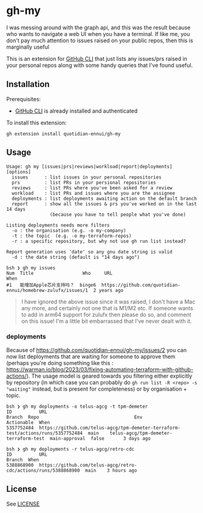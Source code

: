 # gh-my

I was messing around with the graph api, and this was the result because who wants to navigate a web UI when you have a terminal. If like me, you don't pay much attention to issues raised on your public repos, then this is marginally useful

This is an extension for [GitHub CLI](https://cli.github.com/) that just lists any issues/prs raised in your personal repos along with some handy queries that I've found useful.

## Installation

Prerequisites:
 * [GitHub CLI](https://cli.github.com/) is already installed and authenticated

To install this extension:

```
gh extension install quotidian-ennui/gh-my
```

## Usage

```
Usage: gh my [issues|prs|reviews|workload|report|deployments] [options]
  issues      : list issues in your personal repositories
  prs         : list PRs in your persional repositories
  reviews     : list PRs where you've been asked for a review
  workload    : list PRs and issues where you are the assignee
  deployments : list deployments awaiting action on the default branch
  report      : show all the issues & prs you've worked on in the last 14 days
                (because you have to tell people what you've done)

Listing deployments needs more filters
  -o : the organisation (e.g. -o my-company)
  -t : the topic  (e.g. -o my-terraform-repos)
  -r : a specific repository, but why not use gh run list instead?

Report generation uses 'date' so any gnu date string is valid
  -d : the date string (default is "14 days ago")

```

```
bsh ❯ gh my issues
Num  Title                  Who     URL                                                          When
#1   能增加Apple芯片支持吗？  binge6  https://github.com/quotidian-ennui/homebrew-zulufx/issues/1  2 years ago
```

> I have ignored the above issue since it was raised, I don't have a Mac any more, and certainly not one that is M1/M2 etc. If someone wants to add in arm64 support for zulufx then please do so, and comment on this issue! I'm a little bit embarrassed that I've never dealt with it.

### deployments

Because of https://github.com/quotidian-ennui/gh-my/issues/2 you can now list deployments that are waiting for someone to approve them (perhaps you're doing something like this : https://warman.io/blog/2023/03/fixing-automating-terraform-with-github-actions/). The usage model is geared towards you filtering either explicitly by repository (in which case you can probably do `gh run list -R <repo> -s "waiting"` instead, but is present for completeness) or by organisation + topic.

```
bsh ❯ gh my deployments -o telus-agcg -t tpm-demeter
ID          URL                                                                               Branch  Repo                                   Env            Actionable  When
5357752484  https://github.com/telus-agcg/tpm-demeter-terraform-test/actions/runs/5357752484  main    telus-agcg/tpm-demeter-terraform-test  main-approval  false       3 days ago

bsh ❯ gh my deployments -r telus-agcg/retro-cdc
ID          URL                                                              Branch  When
5388868900  https://github.com/telus-agcg/retro-cdc/actions/runs/5388868900  main    3 hours ago
```

## License

See [LICENSE](./LICENSE)
